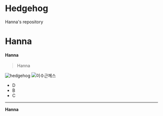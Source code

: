 # Hedgehog
Hanna's repository

Hanna
=====

#### Hanna

> Hanna

![hedgehog](http://blogfiles5.naver.net/20130801_175/miz120rable_1375287927447snA3j_JPEG/tumblr_mnz9cd6fQo1qcf707o3_1280.jpg
)
![이수근께스](http://t1.daumcdn.net/tvpot/thumb/s363ctOYRRGgpn7jGduRnSg/thumb.png?ts=1514447611)

* D
* B
* C

<hr/>

__Hanna__


